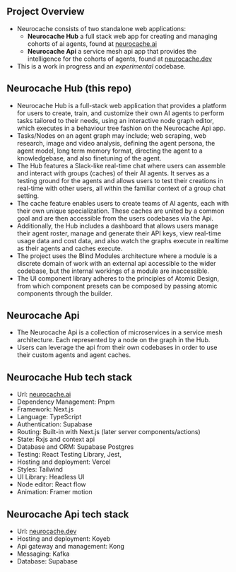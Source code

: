 
## Project Overview
- Neurocache consists of two standalone web applications: 
	- **Neurocache Hub** a full stack web app for creating and managing cohorts of ai agents, found at <a href="https://www.neurocache.ai/" target="_blank">neurocache.ai</a>
	- **Neurocache Api** a service mesh api app that provides the intelligence for the cohorts of agents, found at <a href="https://www.neurocache.dev/" target="_blank">neurocache.dev</a>
- This is a work in progress and an _experimental_ codebase.

## Neurocache Hub (this repo)
- Neurocache Hub is a full-stack web application that provides a platform for users to create, train, and customize their own AI agents to perform tasks tailored to their needs, using an interactive node graph editor, which executes in a behaviour tree fashion on the Neurocache Api app. 
- Tasks/Nodes on an agent graph may include; web scraping, web research, image and video analysis, defining the agent persona, the agent model, long term memory format, directing the agent to a knowledgebase, and also finetuning of the agent.
- The Hub features a Slack-like real-time chat where users can assemble and interact with groups (caches) of their AI agents. It serves as a testing ground for the agents and allows users to test their creations in real-time with other users, all within the familiar context of a group chat setting.
- The cache feature enables users to create teams of AI agents, each with their own unique specialization. These caches are united by a common goal and are then accessible from the users codebases via the Api.
- Additionally, the Hub includes a dashboard that allows users manage their agent roster, manage and generate their API keys, view real-time usage data and cost data, and also watch the graphs execute in realtime as their agents and caches execute.
- The project uses the Blind Modules architecture where a module is a discrete domain of work with an external api accessible to the wider codebase, but the internal workings of a module are inaccessible.
- The UI component library adheres to the principles of Atomic Design, from which component presets can be composed by passing atomic components through the builder.

## Neurocache Api
- The Neurocache Api is a collection of microservices in a service mesh architecture. Each represented by a node on the graph in the Hub.
- Users can leverage the api from their own codebases in order to use their custom agents and agent caches.

## Neurocache Hub tech stack
- Url: <a href="https://www.neurocache.ai/" target="_blank">neurocache.ai</a>
- Dependency Management: Pnpm
- Framework: Next.js
- Language: TypeScript
- Authentication: Supabase
- Routing: Built-in with Next.js (later server components/actions)
- State: Rxjs and context api
- Database and ORM: Supabase Postgres
- Testing: React Testing Library, Jest,
- Hosting and deployment: Vercel
- Styles: Tailwind
- UI Library: Headless UI
- Node editor: React flow
- Animation: Framer motion

## Neurocache Api tech stack
- Url: <a href="https://www.neurocache.dev/" target="_blank">neurocache.dev</a>
- Hosting and deployment: Koyeb
- Api gateway and management: Kong
- Messaging: Kafka
- Database: Supabase
